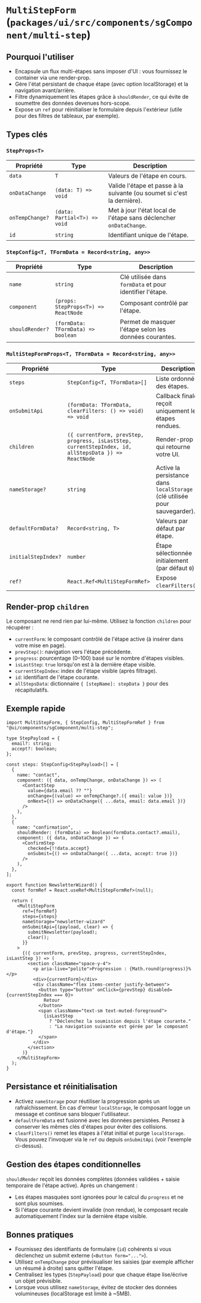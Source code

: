# `MultiStepForm` (`packages/ui/src/components/sgComponent/multi-step`)

## Pourquoi l'utiliser

- Encapsule un flux multi-étapes sans imposer d'UI : vous fournissez le container via une render-prop.
- Gère l'état persistant de chaque étape (avec option localStorage) et la navigation avant/arrière.
- Filtre dynamiquement les étapes grâce à `shouldRender`, ce qui évite de soumettre des données devenues hors-scope.
- Expose un `ref` pour réinitialiser le formulaire depuis l'extérieur (utile pour des filtres de tableaux, par exemple).

## Types clés

### `StepProps<T>`

| Propriété       | Type                         | Description                                                             |
| --------------- | ---------------------------- | ----------------------------------------------------------------------- |
| `data`          | `T`                          | Valeurs de l'étape en cours.                                            |
| `onDataChange`  | `(data: T) => void`          | Valide l'étape et passe à la suivante (ou soumet si c'est la dernière). |
| `onTempChange?` | `(data: Partial<T>) => void` | Met à jour l'état local de l'étape sans déclencher `onDataChange`.      |
| `id`            | `string`                     | Identifiant unique de l'étape.                                          |

### `StepConfig<T, TFormData = Record<string, any>>`

| Propriété       | Type                                 | Description                                              |
| --------------- | ------------------------------------ | -------------------------------------------------------- |
| `name`          | `string`                             | Clé utilisée dans `formData` et pour identifier l'étape. |
| `component`     | `(props: StepProps<T>) => ReactNode` | Composant contrôlé par l'étape.                          |
| `shouldRender?` | `(formData: TFormData) => boolean`   | Permet de masquer l'étape selon les données courantes.   |

### `MultiStepFormProps<T, TFormData = Record<string, any>>`

| Propriété           | Type                                                                                                 | Description                                                                |
| ------------------- | ---------------------------------------------------------------------------------------------------- | -------------------------------------------------------------------------- |
| `steps`             | `StepConfig<T, TFormData>[]`                                                                         | Liste ordonnée des étapes.                                                 |
| `onSubmitApi`       | `(formData: TFormData, clearFilters: () => void) => void`                                            | Callback finale; reçoit uniquement les étapes rendues.                     |
| `children`          | `({ currentForm, prevStep, progress, isLastStep, currentStepIndex, id, allStepsData }) => ReactNode` | Render-prop qui retourne votre UI.                                         |
| `nameStorage?`      | `string`                                                                                             | Active la persistance dans `localStorage` (clé utilisée pour sauvegarder). |
| `defaultFormData?`  | `Record<string, T>`                                                                                  | Valeurs par défaut par étape.                                              |
| `initialStepIndex?` | `number`                                                                                             | Étape sélectionnée initialement (par défaut `0`).                          |
| `ref?`              | `React.Ref<MultiStepFormRef>`                                                                        | Expose `clearFilters()`.                                                   |

## Render-prop `children`

Le composant ne rend rien par lui-même. Utilisez la fonction `children` pour récupérer :

- `currentForm`: le composant contrôlé de l'étape active (à insérer dans votre mise en page).
- `prevStep()`: navigation vers l'étape précédente.
- `progress`: pourcentage (0–100) basé sur le nombre d'étapes visibles.
- `isLastStep`: `true` lorsqu'on est à la dernière étape visible.
- `currentStepIndex`: index de l'étape visible (après filtrage).
- `id`: identifiant de l'étape courante.
- `allStepsData`: dictionnaire `{ [stepName]: stepData }` pour des récapitulatifs.

## Exemple rapide

```tsx
import MultiStepForm, { StepConfig, MultiStepFormRef } from "@ui/components/sgComponent/multi-step";

type StepPayload = {
  email?: string;
  accept?: boolean;
};

const steps: StepConfig<StepPayload>[] = [
  {
    name: "contact",
    component: ({ data, onTempChange, onDataChange }) => (
      <ContactStep
        value={data.email ?? ""}
        onChange={(value) => onTempChange?.({ email: value })}
        onNext={() => onDataChange({ ...data, email: data.email })}
      />
    ),
  },
  {
    name: "confirmation",
    shouldRender: (formData) => Boolean(formData.contact?.email),
    component: ({ data, onDataChange }) => (
      <ConfirmStep
        checked={!!data.accept}
        onSubmit={() => onDataChange({ ...data, accept: true })}
      />
    ),
  },
];

export function NewsletterWizard() {
  const formRef = React.useRef<MultiStepFormRef>(null);

  return (
    <MultiStepForm
      ref={formRef}
      steps={steps}
      nameStorage="newsletter-wizard"
      onSubmitApi={(payload, clear) => {
        submitNewsletter(payload);
        clear();
      }}
    >
      {({ currentForm, prevStep, progress, currentStepIndex, isLastStep }) => (
        <section className="space-y-4">
          <p aria-live="polite">Progression : {Math.round(progress)}%</p>
          <div>{currentForm}</div>
          <div className="flex items-center justify-between">
            <button type="button" onClick={prevStep} disabled={currentStepIndex === 0}>
              Retour
            </button>
            <span className="text-sm text-muted-foreground">
              {isLastStep
                ? "Déclenchez la soumission depuis l'étape courante."
                : "La navigation suivante est gérée par le composant d'étape."}
            </span>
          </div>
        </section>
      )}
    </MultiStepForm>
  );
}
```

## Persistance et réinitialisation

- Activez `nameStorage` pour réutiliser la progression après un rafraîchissement. En cas d'erreur `localStorage`, le composant logge un message et continue sans bloquer l'utilisateur.
- `defaultFormData` est fusionné avec les données persistées. Pensez à conserver les mêmes clés d'étapes pour éviter des collisions.
- `clearFilters()` remet les étapes à l'état initial et purge `localStorage`. Vous pouvez l'invoquer via le `ref` ou depuis `onSubmitApi` (voir l'exemple ci-dessus).

## Gestion des étapes conditionnelles

`shouldRender` reçoit les données complètes (données validées + saisie temporaire de l'étape active). Après un changement :

- Les étapes masquées sont ignorées pour le calcul du `progress` et ne sont plus soumises.
- Si l'étape courante devient invalide (non rendue), le composant recale automatiquement l'index sur la dernière étape visible.

## Bonnes pratiques

- Fournissez des identifiants de formulaire (`id`) cohérents si vous déclenchez un submit externe (`<Button form="...">`).
- Utilisez `onTempChange` pour prévisualiser les saisies (par exemple afficher un résumé à droite) sans quitter l'étape.
- Centralisez les types (`StepPayload`) pour que chaque étape lise/écrive un objet prévisible.
- Lorsque vous utilisez `nameStorage`, évitez de stocker des données volumineuses (localStorage est limité à ~5MB).
